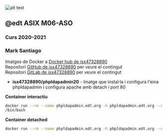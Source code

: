 ![alt text][logo]
## @edt ASIX M06-ASO
### Curs 2020-2021
### Mark Santiago

Imatges de Docker a [Docker hub de isx47328890]  
Repositori [GitHub de isx47328890] per veure el contingut  
Repositori [GitLab de isx47328890] per veure el contingut  


* **isx47328890/phpldapadmin20** - Imatge que instal·la i configura l'eina phpldapadmin i configura apache amb detach i port 80

**Container interactiu**
```bash
docker run --rm --name phpldapadmin.edt.org -h phpldapadmin.edt.org --net 2hisix -p 80:80 -it isx47328890/phpldapadmin20
/bin/bash
```

**Container detached**
```bash
docker run --rm --name phpldapadmin.edt.org -h phpldapadmin.edt.org --net 2hisix -p 80:80 -d isx47328890/phpldapadmin20
```

[Docker hub de isx47328890]: https://hub.docker.com/u/isx47328890
[GitHub de isx47328890]: https://github.com/isx47328890/ldap20
[GitLab de isx47328890]: https://gitlab.com/isx47328890/ldap20
[logo]: https://lh3.googleusercontent.com/proxy/V3sAZsFeDSLO8hrIRDygrhfaZp7WYv8ZPp-G-H0HUMQ18t5cl2nWrgcxOiBxjQp0YkbP0Fe5RC7f21pegDEJTMGKw-rQ7Uchb50dICdXwxzIQSNNag